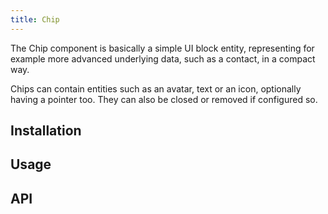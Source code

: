 ```yaml
---
title: Chip
---
```


The Chip component is basically a simple UI block entity, representing for example more advanced underlying data, such as a contact, in a compact way.

Chips can contain entities such as an avatar, text or an icon, optionally having a pointer too. They can also be closed or removed if configured so.

## Installation
<doc-installation components="QChip" />

## Usage
<doc-example title="Basic" file="QChip/Basic" />

<doc-example title="Dense" file="QChip/Dense" />

<doc-example title="Square" file="QChip/Square" />

<doc-example title="Outline" file="QChip/Outline" />

<doc-example title="Clickable" file="QChip/Clickable" />

<doc-example title="Selected" file="QChip/Selected" />

<doc-example title="Removable" file="QChip/Removable" />

## API
<doc-api file="QChip" />
